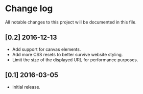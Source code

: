 # Change log

All notable changes to this project will be documented in this file.

## [0.2] 2016-12-13

- Add support for canvas elements.
- Add more CSS resets to better survive website styling.
- Limit the size of the displayed URL for performance purposes.

## [0.1] 2016-03-05

- Initial release.
